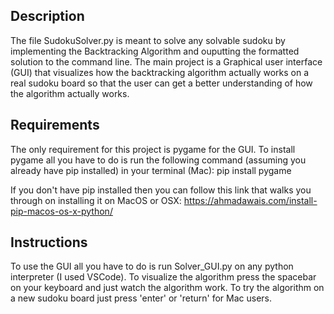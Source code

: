 ## Description

The file SudokuSolver.py is meant to solve any solvable sudoku by implementing the Backtracking Algorithm and ouputting the formatted solution to the command line. The main project is a Graphical user interface (GUI) that visualizes how the backtracking algorithm actually works on a real sudoku board so that the user can get a better understanding of how the algorithm actually works.


## Requirements

The only requirement for this project is pygame for the GUI.
To install pygame all you have to do is run the following command (assuming you already have pip installed) in your terminal (Mac): pip install pygame

If you don't have pip installed then you can follow this link that walks you through on installing it on MacOS or OSX: https://ahmadawais.com/install-pip-macos-os-x-python/ 


## Instructions
To use the GUI all you have to do is run Solver_GUI.py on any python interpreter (I used VSCode). To visualize the algorithm press the spacebar on your keyboard and just watch the algorithm work. To try the algorithm on a new sudoku board just press 'enter' or 'return' for Mac users.
